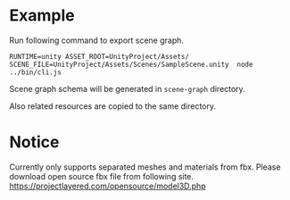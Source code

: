 # Example

Run following command to export scene graph.

```
RUNTIME=unity ASSET_ROOT=UnityProject/Assets/  SCENE_FILE=UnityProject/Assets/Scenes/SampleScene.unity  node ../bin/cli.js
```

Scene graph schema will be generated in `scene-graph` directory.

Also related resources are copied to the same directory.


# Notice

Currently only supports separated meshes and materials from fbx.
Please download open source fbx file from following site.
https://projectlayered.com/opensource/model3D.php
